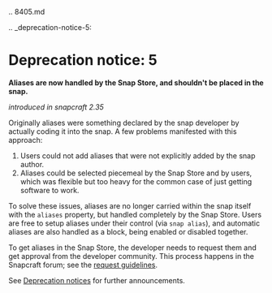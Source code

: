 .. 8405.md

.. _deprecation-notice-5:

# Deprecation notice: 5

**Aliases are now handled by the Snap Store, and shouldn't be placed in the snap.**

_introduced in snapcraft 2.35_

Originally aliases were something declared by the snap developer by actually coding it into the snap. A few problems manifested with this approach:

1. Users could not add aliases that were not explicitly added by the snap
   author.
1. Aliases could be selected piecemeal by the Snap Store and by users, which was
   flexible but too heavy for the common case of just getting software to work.

To solve these issues, aliases are no longer carried within the snap itself with the `aliases` property, but handled completely by the Snap Store. Users are free to setup aliases under their control (via `snap alias`), and automatic aliases are also handled as a block, being enabled or disabled together.

To get aliases in the Snap Store, the developer needs to request them and get approval from the developer community. This process happens in the Snapcraft forum; see the [request guidelines](https://snapcraft.io/docs/process-for-aliases-auto-connections-and-tracks).

See [Deprecation notices](deprecation-notices.md)  for further announcements.